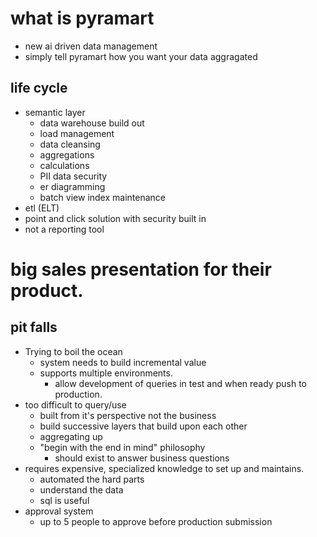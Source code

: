 # what is pyramart
* new ai driven data management
* simply tell pyramart how you want your data aggragated
## life cycle
* semantic layer
    * data warehouse build out
    * load management
    * data cleansing
    * aggregations
    * calculations
    * PII data security
    * er diagramming
    * batch view index maintenance
* etl (ELT)
* point and click solution with security built in
* not a reporting tool
# big sales presentation for their product.
## pit falls
* Trying to boil the ocean
    * system needs to build incremental value
    * supports multiple environments.
        * allow development of queries in test and when ready push to production.
* too difficult to query/use
    * built from it's perspective not the business
    * build successive layers that build upon each other
    * aggregating up
    * "begin with the end in mind" philosophy
        * should exist to answer business questions
* requires expensive, specialized knowledge to set up and maintains.
    * automated the hard parts
    * understand the data
    * sql is useful
* approval system
    * up to 5 people to approve before production submission
